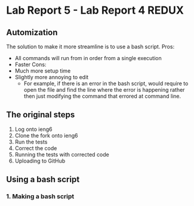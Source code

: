 # Lab Report 5 - Lab Report 4 REDUX
## Automization
The solution to make it more streamline is to use a bash script.
Pros:
- All commands will run from in order from a single execution
- Faster
Cons:
- Much more setup time
- Slightly more annoying to edit
    - For example, if there is an error in the bash script, would require to open the file and find the line where the error is happening rather then just modifying the command that errored at command line.
## The original steps
1. Log onto ieng6
2. Clone the fork onto ieng6
3. Run the tests
4. Correct the code
5. Running the tests with corrected code
6. Uploading to GitHub
## Using a bash script
### 1. Making a bash script
